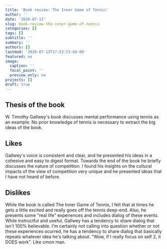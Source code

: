 ```yaml
---
title: 'Book review: The Inner Game of Tennis'
author: ''
date: '2020-07-13'
slug: book-review-the-inner-game-of-tennis
categories: []
tags: []
subtitle: ''
summary: ''
authors: []
lastmod: '2020-07-13T17:53:23-04:00'
featured: no
image:
  caption: ''
  focal_point: ''
  preview_only: no
projects: []
draft: true
---
```



## Thesis of the book
W. Timothy Gallwey's book discusses mental performance using tennis as an example. No prior knowledge of tennis is necessary to extract the big ideas of the book.


## Likes
Gallwey's voice is consistent and clear, and he presented his ideas in a cohesive and easy to digest format. Towards the end of the book he briefly discusses the nature of competition. I found his insights on the cultural impacts of the view of competition very unique and he presented ideas that I have not heard of before.

## Dislikes
While the book is called The Inner Game of Tennis, I felt that at times he gets a little excited and really goes off the tennis deep-end. Also, he presents some "real life" experiences and includes dialog of these events. While instructful and useful, Gallwey has a tendency to share dialog that isn't 100% believable. I'm certainly not calling into question whether or not these experiences ocurred, he has a tendency to share dialog that basically repeats whatever idea he's talking about. "Wow, if I really focus on self 2, it DOES work". Like cmon man.
